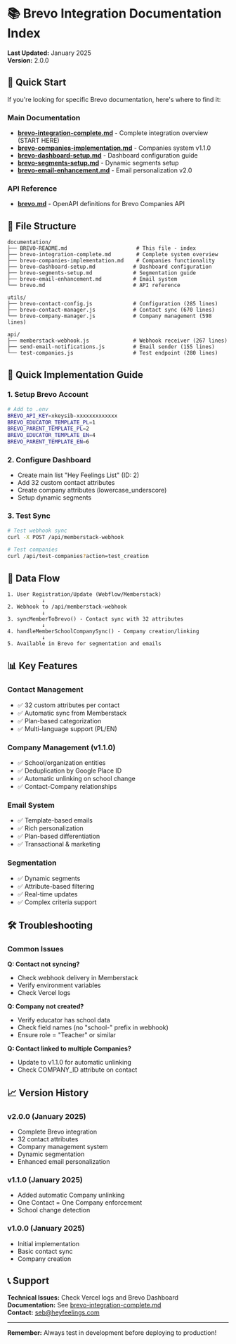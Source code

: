 # 📚 Brevo Integration Documentation Index

**Last Updated:** January 2025  
**Version:** 2.0.0

## 🎯 Quick Start

If you're looking for specific Brevo documentation, here's where to find it:

### **Main Documentation**
- **[brevo-integration-complete.md](./brevo-integration-complete.md)** - Complete integration overview (START HERE)
- **[brevo-companies-implementation.md](./brevo-companies-implementation.md)** - Companies system v1.1.0
- **[brevo-dashboard-setup.md](./brevo-dashboard-setup.md)** - Dashboard configuration guide
- **[brevo-segments-setup.md](./brevo-segments-setup.md)** - Dynamic segments setup
- **[brevo-email-enhancement.md](./brevo-email-enhancement.md)** - Email personalization v2.0

### **API Reference**
- **[brevo.md](./brevo.md)** - OpenAPI definitions for Brevo Companies API

## 📂 File Structure

```
documentation/
├── BREVO-README.md                      # This file - index
├── brevo-integration-complete.md        # Complete system overview
├── brevo-companies-implementation.md    # Companies functionality
├── brevo-dashboard-setup.md            # Dashboard configuration
├── brevo-segments-setup.md             # Segmentation guide
├── brevo-email-enhancement.md          # Email system
└── brevo.md                            # API reference

utils/
├── brevo-contact-config.js             # Configuration (285 lines)
├── brevo-contact-manager.js            # Contact sync (670 lines)
└── brevo-company-manager.js            # Company management (598 lines)

api/
├── memberstack-webhook.js              # Webhook receiver (267 lines)
├── send-email-notifications.js         # Email sender (155 lines)
└── test-companies.js                   # Test endpoint (280 lines)
```

## 🚀 Quick Implementation Guide

### 1. **Setup Brevo Account**
```bash
# Add to .env
BREVO_API_KEY=xkeysib-xxxxxxxxxxxxx
BREVO_EDUCATOR_TEMPLATE_PL=1
BREVO_PARENT_TEMPLATE_PL=2
BREVO_EDUCATOR_TEMPLATE_EN=4
BREVO_PARENT_TEMPLATE_EN=6
```

### 2. **Configure Dashboard**
- Create main list "Hey Feelings List" (ID: 2)
- Add 32 custom contact attributes
- Create company attributes (lowercase_underscore)
- Setup dynamic segments

### 3. **Test Sync**
```bash
# Test webhook sync
curl -X POST /api/memberstack-webhook

# Test companies
curl /api/test-companies?action=test_creation
```

## 🔄 Data Flow

```
1. User Registration/Update (Webflow/Memberstack)
           ↓
2. Webhook to /api/memberstack-webhook
           ↓
3. syncMemberToBrevo() - Contact sync with 32 attributes
           ↓
4. handleMemberSchoolCompanySync() - Company creation/linking
           ↓
5. Available in Brevo for segmentation and emails
```

## 📊 Key Features

### **Contact Management**
- ✅ 32 custom attributes per contact
- ✅ Automatic sync from Memberstack
- ✅ Plan-based categorization
- ✅ Multi-language support (PL/EN)

### **Company Management (v1.1.0)**
- ✅ School/organization entities
- ✅ Deduplication by Google Place ID
- ✅ Automatic unlinking on school change
- ✅ Contact-Company relationships

### **Email System**
- ✅ Template-based emails
- ✅ Rich personalization
- ✅ Plan-based differentiation
- ✅ Transactional & marketing

### **Segmentation**
- ✅ Dynamic segments
- ✅ Attribute-based filtering
- ✅ Real-time updates
- ✅ Complex criteria support

## 🛠 Troubleshooting

### Common Issues

**Q: Contact not syncing?**
- Check webhook delivery in Memberstack
- Verify environment variables
- Check Vercel logs

**Q: Company not created?**
- Verify educator has school data
- Check field names (no "school-" prefix in webhook)
- Ensure role = "Teacher" or similar

**Q: Contact linked to multiple Companies?**
- Update to v1.1.0 for automatic unlinking
- Check COMPANY_ID attribute on contact

## 📈 Version History

### v2.0.0 (January 2025)
- Complete Brevo integration
- 32 contact attributes
- Company management system
- Dynamic segmentation
- Enhanced email personalization

### v1.1.0 (January 2025) 
- Added automatic Company unlinking
- One Contact = One Company enforcement
- School change detection

### v1.0.0 (January 2025)
- Initial implementation
- Basic contact sync
- Company creation

## 📞 Support

**Technical Issues:** Check Vercel logs and Brevo Dashboard  
**Documentation:** See [brevo-integration-complete.md](./brevo-integration-complete.md)  
**Contact:** seb@heyfeelings.com

---

**Remember:** Always test in development before deploying to production!
